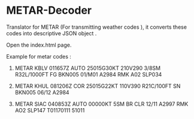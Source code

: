 # METAR-Decoder
 Translator for METAR (For transmitting weather codes ), it converts these codes into descriptive JSON object  .

Open the index.html page.

Example for metar codes :
1. METAR KBLV 011657Z AUTO 25015G30KT 210V290 3/8SM R32L/1000FT FG BKN005 01/M01 A2984 RMK A02 SLP034

2. METAR KHUL 081206Z COR 25015G22KT 110V390 R21C/100FT SN BKN005 06/12 A2984

3. METAR SIAC 040853Z AUTO 00000KT 5SM BR CLR 12/11 A2997 RMK AO2 SLP147 T01170111 51011 

